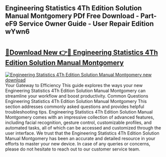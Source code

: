 ## Engineering Statistics 4Th Edition Solution Manual Montgomery PDf Free Download - Part-eF9 Service Owner Guide - User Repair Edition wYwn6

# <h2><a href="http://bc47667.oget.top/?id=Engineering+Statistics+4Th+Edition+Solution+Manual+Montgomery">🔗Download New 👉🔴 Engineering Statistics 4Th Edition Solution Manual Montgomery</a></h2>

[![Engineering Statistics 4Th Edition Solution Manual Montgomery new download](https://i.imgur.com/5g1atiW.png)](http://bc47667.oget.top/?id=Engineering+Statistics+4Th+Edition+Solution+Manual+Montgomery)
Your Gateway to Efficiency This guide explores the ways your new Engineering Statistics 4Th Edition Solution Manual Montgomery can streamline your workflow and boost productivity. Common Questions Engineering Statistics 4Th Edition Solution Manual Montgomery This section addresses commonly asked questions and provides helpful troubleshooting tips. Engineering Statistics 4Th Edition Solution Manual Montgomery comes with an impressive collection of advanced features, including facial recognition, gesture control, customizable profiles, and automated tasks, all of which can be accessed and customized through the user interface. We trust that the Engineering Statistics 4Th Edition Solution Manual Montgomery has been an accurate and detailed resource in your efforts to master your new device. In case of any queries or concerns, please do not hesitate to reach out to our customer service team.
